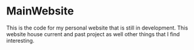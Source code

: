 # MainWebsite
This is the code for my personal website that is still in development. This website house current and past project as well other things that I find interesting.
